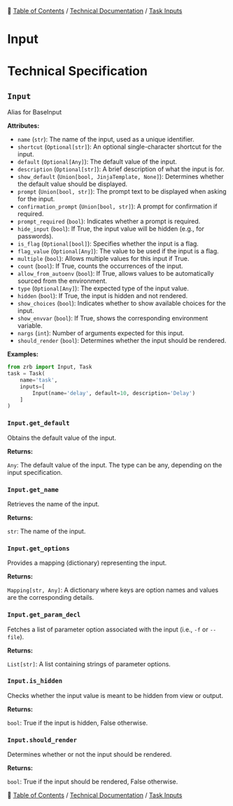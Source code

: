 🔖 [Table of Contents](../../README.md) / [Technical Documentation](../README.md) / [Task Inputs](README.md)

# Input

# Technical Specification

<!--start-doc-->
## `Input`

Alias for BaseInput

__Attributes:__

- `name` (`str`): The name of the input, used as a unique identifier.
- `shortcut` (`Optional[str]`): An optional single-character shortcut for the input.
- `default` (`Optional[Any]`): The default value of the input.
- `description` (`Optional[str]`): A brief description of what the input is for.
- `show_default` (`Union[bool, JinjaTemplate, None]`): Determines whether the default value should be displayed.
- `prompt` (`Union[bool, str]`): The prompt text to be displayed when asking for the input.
- `confirmation_prompt` (`Union[bool, str]`): A prompt for confirmation if required.
- `prompt_required` (`bool`): Indicates whether a prompt is required.
- `hide_input` (`bool`): If True, the input value will be hidden (e.g., for passwords).
- `is_flag` (`Optional[bool]`): Specifies whether the input is a flag.
- `flag_value` (`Optional[Any]`): The value to be used if the input is a flag.
- `multiple` (`bool`): Allows multiple values for this input if True.
- `count` (`bool`): If True, counts the occurrences of the input.
- `allow_from_autoenv` (`bool`): If True, allows values to be automatically sourced from the environment.
- `type` (`Optional[Any]`): The expected type of the input value.
- `hidden` (`bool`): If True, the input is hidden and not rendered.
- `show_choices` (`bool`): Indicates whether to show available choices for the input.
- `show_envvar` (`bool`): If True, shows the corresponding environment variable.
- `nargs` (`int`): Number of arguments expected for this input.
- `should_render` (`bool`): Determines whether the input should be rendered.

__Examples:__

```python
from zrb import Input, Task
task = Task(
    name='task',
    inputs=[
        Input(name='delay', default=10, description='Delay')
    ]
)
```


### `Input.get_default`

Obtains the default value of the input.

__Returns:__

`Any`: The default value of the input. The type can be any, depending on the input specification.

### `Input.get_name`

Retrieves the name of the input.

__Returns:__

`str`: The name of the input.

### `Input.get_options`

Provides a mapping (dictionary) representing the input.

__Returns:__

`Mapping[str, Any]`: A dictionary where keys are option names and values are the corresponding details.

### `Input.get_param_decl`

Fetches a list of parameter option associated with the input (i.e., `-f` or `--file`).

__Returns:__

`List[str]`: A list containing strings of parameter options.

### `Input.is_hidden`

Checks whether the input value is meant to be hidden from view or output.

__Returns:__

`bool`: True if the input is hidden, False otherwise.

### `Input.should_render`

Determines whether or not the input should be rendered.

__Returns:__

`bool`: True if the input should be rendered, False otherwise.

<!--end-doc-->

🔖 [Table of Contents](../../README.md) / [Technical Documentation](../README.md) / [Task Inputs](README.md)

